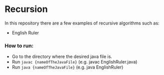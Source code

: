 # Recursion

In this repository there are a few examples of recursive algorithms such as: 
- English Ruler

### How to run:

- Go to the directory where the desired java file is.
- Run `javac {nameOfTheJavaFile}` (e.g. javac EnglishRuler.java)
- Run `java {nameOfTheJavaFile}` (e.g. java EnglishRuler)
